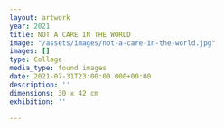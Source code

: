 ```yaml
---
layout: artwork
year: 2021
title: NOT A CARE IN THE WORLD
image: "/assets/images/not-a-care-in-the-world.jpg"
images: []
type: Collage
media_type: found images
date: 2021-07-31T23:00:00.000+00:00
description: ''
dimensions: 30 x 42 cm
exhibition: ''

---
```

